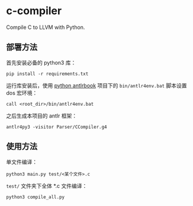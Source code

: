 # c-compiler
Compile C to LLVM with Python.

## 部署方法

首先安装必备的 python3 库：
```shell script
pip install -r requirements.txt
```

运行库安装后，使用 [python antlrbook](https://github.com/jszheng/py3antlr4book) 项目下的 `bin/antlr4env.bat` 脚本设置 dos 宏环境：
```shell script
call <root_dir>/bin/antlr4env.bat
```

之后生成本项目的 antlr 框架：
```shell script
antlr4py3 -visitor Parser/CCompiler.g4
```

## 使用方法

单文件编译：
```shell script
python3 main.py test/<某个文件>.c
```

`test/` 文件夹下全体 *.c 文件编译：
```shell script
python3 compile_all.py
```